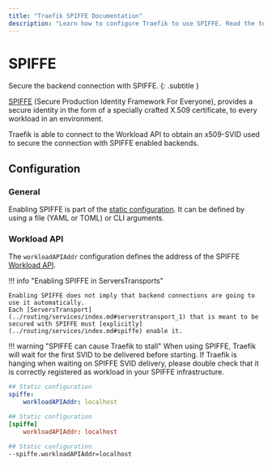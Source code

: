 ```yaml
---
title: "Traefik SPIFFE Documentation"
description: "Learn how to configure Traefik to use SPIFFE. Read the technical documentation."
---
```


# SPIFFE

Secure the backend connection with SPIFFE.
{: .subtitle }

[SPIFFE](https://spiffe.io/docs/latest/spiffe-about/overview/) (Secure Production Identity Framework For Everyone), 
provides a secure identity in the form of a specially crafted X.509 certificate, 
to every workload in an environment.

Traefik is able to connect to the Workload API to obtain an x509-SVID used to secure the connection with SPIFFE enabled backends.

## Configuration

### General

Enabling SPIFFE is part of the [static configuration](../getting-started/configuration-overview.md#the-static-configuration).
It can be defined by using a file (YAML or TOML) or CLI arguments.

### Workload API

The `workloadAPIAddr` configuration defines the address of the SPIFFE [Workload API](https://spiffe.io/docs/latest/spiffe-about/spiffe-concepts/#spiffe-workload-api).

!!! info "Enabling SPIFFE in ServersTransports"

    Enabling SPIFFE does not imply that backend connections are going to use it automatically.
    Each [ServersTransport](../routing/services/index.md#serverstransport_1) that is meant to be secured with SPIFFE must [explicitly](../routing/services/index.md#spiffe) enable it.

!!! warning "SPIFFE can cause Traefik to stall"
	When using SPIFFE,
	Traefik will wait for the first SVID to be delivered before starting.
	If Traefik is hanging when waiting on SPIFFE SVID delivery,
	please double check that it is correctly registered as workload in your SPIFFE infrastructure.

```yaml tab="File (YAML)"
## Static configuration
spiffe:
    workloadAPIAddr: localhost
```

```toml tab="File (TOML)"
## Static configuration
[spiffe]
    workloadAPIAddr: localhost
```

```bash tab="CLI"
## Static configuration
--spiffe.workloadAPIAddr=localhost
```
